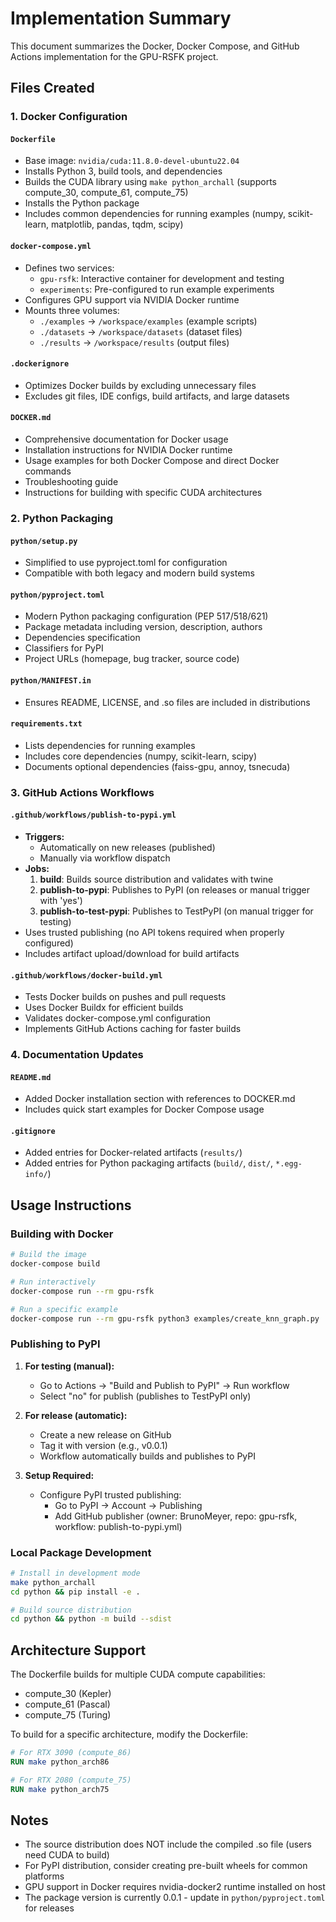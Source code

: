 # Implementation Summary

This document summarizes the Docker, Docker Compose, and GitHub Actions implementation for the GPU-RSFK project.

## Files Created

### 1. Docker Configuration

#### `Dockerfile`
- Base image: `nvidia/cuda:11.8.0-devel-ubuntu22.04`
- Installs Python 3, build tools, and dependencies
- Builds the CUDA library using `make python_archall` (supports compute_30, compute_61, compute_75)
- Installs the Python package
- Includes common dependencies for running examples (numpy, scikit-learn, matplotlib, pandas, tqdm, scipy)

#### `docker-compose.yml`
- Defines two services:
  - `gpu-rsfk`: Interactive container for development and testing
  - `experiments`: Pre-configured to run example experiments
- Configures GPU support via NVIDIA Docker runtime
- Mounts three volumes:
  - `./examples` → `/workspace/examples` (example scripts)
  - `./datasets` → `/workspace/datasets` (dataset files)
  - `./results` → `/workspace/results` (output files)

#### `.dockerignore`
- Optimizes Docker builds by excluding unnecessary files
- Excludes git files, IDE configs, build artifacts, and large datasets

#### `DOCKER.md`
- Comprehensive documentation for Docker usage
- Installation instructions for NVIDIA Docker runtime
- Usage examples for both Docker Compose and direct Docker commands
- Troubleshooting guide
- Instructions for building with specific CUDA architectures

### 2. Python Packaging

#### `python/setup.py`
- Simplified to use pyproject.toml for configuration
- Compatible with both legacy and modern build systems

#### `python/pyproject.toml`
- Modern Python packaging configuration (PEP 517/518/621)
- Package metadata including version, description, authors
- Dependencies specification
- Classifiers for PyPI
- Project URLs (homepage, bug tracker, source code)

#### `python/MANIFEST.in`
- Ensures README, LICENSE, and .so files are included in distributions

#### `requirements.txt`
- Lists dependencies for running examples
- Includes core dependencies (numpy, scikit-learn, scipy)
- Documents optional dependencies (faiss-gpu, annoy, tsnecuda)

### 3. GitHub Actions Workflows

#### `.github/workflows/publish-to-pypi.yml`
- **Triggers:**
  - Automatically on new releases (published)
  - Manually via workflow dispatch
- **Jobs:**
  1. **build**: Builds source distribution and validates with twine
  2. **publish-to-pypi**: Publishes to PyPI (on releases or manual trigger with 'yes')
  3. **publish-to-test-pypi**: Publishes to TestPyPI (on manual trigger for testing)
- Uses trusted publishing (no API tokens required when properly configured)
- Includes artifact upload/download for build artifacts

#### `.github/workflows/docker-build.yml`
- Tests Docker builds on pushes and pull requests
- Uses Docker Buildx for efficient builds
- Validates docker-compose.yml configuration
- Implements GitHub Actions caching for faster builds

### 4. Documentation Updates

#### `README.md`
- Added Docker installation section with references to DOCKER.md
- Includes quick start examples for Docker Compose usage

#### `.gitignore`
- Added entries for Docker-related artifacts (`results/`)
- Added entries for Python packaging artifacts (`build/`, `dist/`, `*.egg-info/`)

## Usage Instructions

### Building with Docker

```bash
# Build the image
docker-compose build

# Run interactively
docker-compose run --rm gpu-rsfk

# Run a specific example
docker-compose run --rm gpu-rsfk python3 examples/create_knn_graph.py
```

### Publishing to PyPI

1. **For testing (manual):**
   - Go to Actions → "Build and Publish to PyPI" → Run workflow
   - Select "no" for publish (publishes to TestPyPI only)

2. **For release (automatic):**
   - Create a new release on GitHub
   - Tag it with version (e.g., v0.0.1)
   - Workflow automatically builds and publishes to PyPI

3. **Setup Required:**
   - Configure PyPI trusted publishing:
     - Go to PyPI → Account → Publishing
     - Add GitHub publisher (owner: BrunoMeyer, repo: gpu-rsfk, workflow: publish-to-pypi.yml)

### Local Package Development

```bash
# Install in development mode
make python_archall
cd python && pip install -e .

# Build source distribution
cd python && python -m build --sdist
```

## Architecture Support

The Dockerfile builds for multiple CUDA compute capabilities:
- compute_30 (Kepler)
- compute_61 (Pascal)
- compute_75 (Turing)

To build for a specific architecture, modify the Dockerfile:
```dockerfile
# For RTX 3090 (compute_86)
RUN make python_arch86

# For RTX 2080 (compute_75)
RUN make python_arch75
```

## Notes

- The source distribution does NOT include the compiled .so file (users need CUDA to build)
- For PyPI distribution, consider creating pre-built wheels for common platforms
- GPU support in Docker requires nvidia-docker2 runtime installed on host
- The package version is currently 0.0.1 - update in `python/pyproject.toml` for releases
